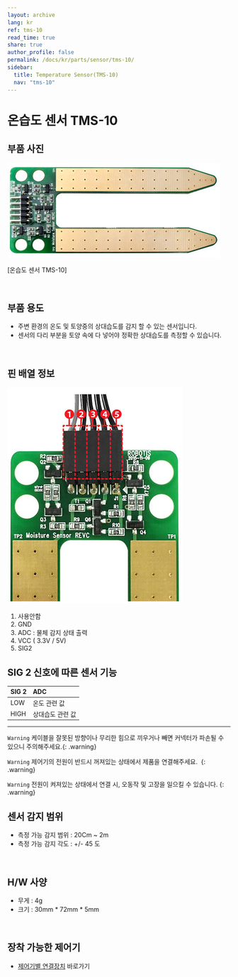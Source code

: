 ```yaml
---
layout: archive
lang: kr
ref: tms-10
read_time: true
share: true
author_profile: false
permalink: /docs/kr/parts/sensor/tms-10/
sidebar:
  title: Temperature Sensor(TMS-10)
  nav: "tms-10"
---
```


온습도 센서 TMS-10
==================

부품 사진
---------

![](/assets/images/parts/sensors//tms_sensor.jpg)

[온습도 센서 TMS-10]

 

부품 용도
---------

-   주변 환경의 온도 및 토양중의 상대습도를 감지 할 수 있는 센서입니다.
-   센서의 다리 부분을 토양 속에 다 넣어야 정확한 상대습도를 측정할 수
    있습니다.

 

핀 배열 정보
------------

![](/assets/images/parts/sensors//tms_sensor1.jpg)

1.  사용안함
2.  GND
3.  ADC : 물체 감지 상태 출력
4.  VCC ( 3.3V / 5V)
5.  SIG2

SIG 2 신호에 따른 센서 기능
---------------------------


  |SIG 2|   ADC|
  |:--|:--|
  |LOW  |   온도 관련 값|
  |HIGH|    상대습도 관련 값|
  ------- ------------------

`Warning` 케이블을 잘못된 방향이나 무리한 힘으로 끼우거나 빼면 커넥터가 파손될 수 있으니 주의해주세요.{: .warning}

`Warning` 제어기의 전원이 반드시 꺼져있는 상태에서 제품을 연결해주세요.  {: .warning}

`Warning` 전원이 켜져있는 상태에서 연결 시, 오동작 및 고장을 일으킬 수 있습니다. {: .warning}

센서 감지 범위
--------------

-   측정 가능 감지 범위 : 20Cm ~ 2m
-   측정 가능 감지 각도 : +/- 45 도

  

H/W 사양
--------

-   무게 : 4g
-   크기 : 30mm * 72mm * 5mm

 

장착 가능한 제어기
------------------

-   [제어기별 연결장치] 바로가기

[제어기별 연결장치]: /docs/kr/parts/controller/controller_compatibility/
